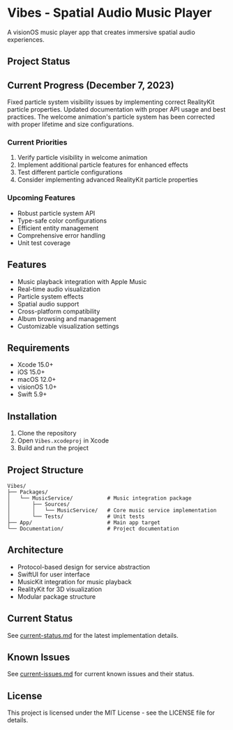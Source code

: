 # Vibes - Spatial Audio Music Player

A visionOS music player app that creates immersive spatial audio experiences.

## Project Status

## Current Progress (December 7, 2023)
Fixed particle system visibility issues by implementing correct RealityKit particle properties. Updated documentation with proper API usage and best practices. The welcome animation's particle system has been corrected with proper lifetime and size configurations.

### Current Priorities
1. Verify particle visibility in welcome animation
2. Implement additional particle features for enhanced effects
3. Test different particle configurations
4. Consider implementing advanced RealityKit particle properties

### Upcoming Features
- Robust particle system API
- Type-safe color configurations
- Efficient entity management
- Comprehensive error handling
- Unit test coverage

## Features

- Music playback integration with Apple Music
- Real-time audio visualization
- Particle system effects
- Spatial audio support
- Cross-platform compatibility
- Album browsing and management
- Customizable visualization settings

## Requirements

- Xcode 15.0+
- iOS 15.0+
- macOS 12.0+
- visionOS 1.0+
- Swift 5.9+

## Installation

1. Clone the repository
2. Open `Vibes.xcodeproj` in Xcode
3. Build and run the project

## Project Structure

```
Vibes/
├── Packages/
│   └── MusicService/           # Music integration package
│       ├── Sources/
│       │   └── MusicService/   # Core music service implementation
│       └── Tests/              # Unit tests
├── App/                        # Main app target
└── Documentation/              # Project documentation
```

## Architecture

- Protocol-based design for service abstraction
- SwiftUI for user interface
- MusicKit integration for music playback
- RealityKit for 3D visualization
- Modular package structure

## Current Status

See [current-status.md](current-status.md) for the latest implementation details.

## Known Issues

See [current-issues.md](current-issues.md) for current known issues and their status.

## License

This project is licensed under the MIT License - see the LICENSE file for details.
